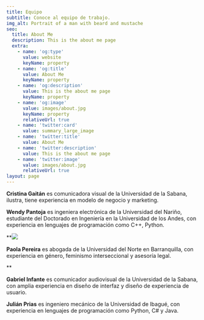 ```yaml
---
title: Equipo
subtitle: Conoce al equipo de trabajo.
img_alt: Portrait of a man with beard and mustache
seo:
  title: About Me
  description: This is the about me page
  extra:
    - name: 'og:type'
      value: website
      keyName: property
    - name: 'og:title'
      value: About Me
      keyName: property
    - name: 'og:description'
      value: This is the about me page
      keyName: property
    - name: 'og:image'
      value: images/about.jpg
      keyName: property
      relativeUrl: true
    - name: 'twitter:card'
      value: summary_large_image
    - name: 'twitter:title'
      value: About Me
    - name: 'twitter:description'
      value: This is the about me page
    - name: 'twitter:image'
      value: images/about.jpg
      relativeUrl: true
layout: page
---
```

**Cristina Gaitán** es comunicadora visual de la Universidad de la Sabana, ilustra, tiene experiencia en modelo de negocio y marketing.



**Wendy Pantoja** es ingeniera electrónica de la Universidad del Nariño, estudiante del Doctorado en Ingeniería en la Universidad de los Andes, con experiencia en lenguajes de programación como C++, Python.

\*\*![](/images/fotoFondoPeque.png)

**Paola Pereira** es abogada de la Universidad del Norte en Barranquilla, con experiencia en género, feminismo interseccional y asesoría legal.

**

**Gabriel Infante** es comunicador audiovisual de la Universidad de la Sabana, con amplia experiencia en diseño de interfaz y diseño de experiencia de usuario.



**Julián Prias** es ingeniero mecánico de la Universidad de Ibagué, con experiencia en lenguajes de programación como Python, C# y Java.



